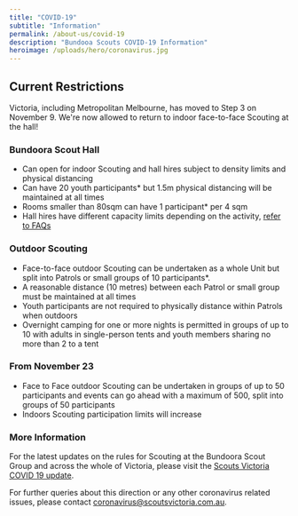 ```yaml
---
title: "COVID-19"
subtitle: "Information"
permalink: /about-us/covid-19
description: "Bundooa Scouts COVID-19 Information"
heroimage: /uploads/hero/coronavirus.jpg
---
```


## Current Restrictions

Victoria, including Metropolitan Melbourne, has moved to Step 3 on November 9. We're now allowed to return to indoor face-to-face Scouting at the hall!

### Bundoora Scout Hall

 * Can open for indoor Scouting and hall hires subject to density limits and physical distancing
 * Can have 20 youth participants* but 1.5m physical distancing will be maintained at all times
 * Rooms smaller than 80sqm can have 1 participant* per 4 sqm
 * Hall hires have different capacity limits depending on the activity, [refer to FAQs](https://scoutsvictoria.com.au/covid-19-lockdown-faq/)

### Outdoor Scouting

 * Face-to-face outdoor Scouting can be undertaken as a whole Unit but split into Patrols or small groups of 10 participants*.
 * A reasonable distance (10 metres) between each Patrol or small group must be maintained at all times
 * Youth participants are not required to physically distance within Patrols when outdoors
 * Overnight camping for one or more nights is permitted in groups of up to 10 with adults in single-person tents and youth members sharing no more than 2 to a tent

### From November 23

 * Face to Face outdoor Scouting can be undertaken in groups of up to 50 participants and events can go ahead with a maximum of 500, split into groups of 50 participants
 * Indoors Scouting participation limits will increase

### More Information

For the latest updates on the rules for Scouting at the Bundoora Scout Group and across the whole of Victoria, please visit the [Scouts Victoria COVID 19 update](https://scoutsvictoria.com.au/about-us/news/covid-19-update/).

For further queries about this direction or any other coronavirus related issues, please contact [coronavirus@scoutsvictoria.com.au](mailto:coronavirus@scoutsvictoria.com.au).
